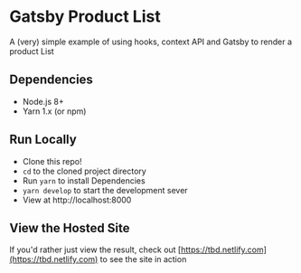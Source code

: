 # Gatsby Product List

A (very) simple example of using hooks, context API and Gatsby to render a product List

## Dependencies

- Node.js 8+
- Yarn 1.x (or npm)

## Run Locally

- Clone this repo!
- `cd` to the cloned project directory
- Run `yarn` to install Dependencies
- `yarn develop` to start the development sever
- View at http://localhost:8000

## View the Hosted Site

If you'd rather just view the result, check out [https://tbd.netlify.com](https://tbd.netlify.com) to see the site in action
